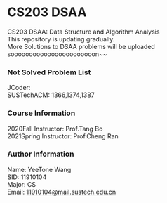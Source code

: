 # CS203 DSAA
CS203 DSAA: Data Structure and Algorithm Analysis  
This repository is updating gradually.  
More Solutions to DSAA problems will be uploaded sooooooooooooooooooooooon~~
### Not Solved Problem List
JCoder:  
SUSTechACM: 1366,1374,1387  

### Course Information  
2020Fall Instructor: Prof.Tang Bo  
2021Spring Instructor: Prof.Cheng Ran  

### Author Information
Name: YeeTone Wang  
SID: 11910104  
Major: CS  
Email: 11910104@mail.sustech.edu.cn  
